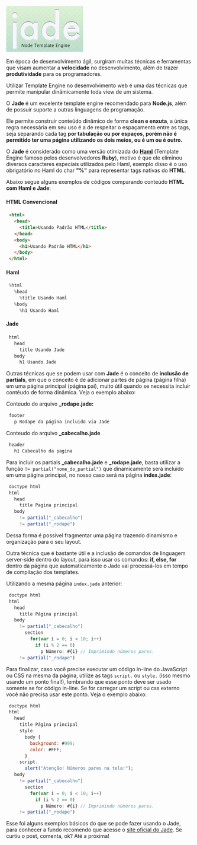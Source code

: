 ![Jade Template Engine](/images/jade-logo.jpg "Jade Template Engine")

Em época de desenvolvimento ágil, surgiram muitas técnicas e ferramentas que visam aumentar a **velocidade** no desenvolvimento, além de trazer **produtividade** para os programadores.

Utilizar Template Engine no desenvolvimento web é uma das técnicas que permite manipular dinâmicamente toda view de um sistema.

O **Jade** é um excelente template engine recomendado para **Node.js**, além de possuir suporte a outras linguagens de programação.

Ele permite construir conteúdo dinâmico de forma **clean e enxuta**, a única regra necessária em seu uso é a de respeitar o espaçamento entre as tags, seja separando cada tag **por tabulação ou por espaços**, **porém não é permitido ter uma página utilizando os dois meios, ou é um ou é outro.**

O **Jade** é considerado como uma versão otimizada do **[Haml](http://haml-lang.com/ "Haml Site Oficial")** (Template Engine famoso pelos desenvolvedores **Ruby**), motivo é que ele eliminou diversos caracteres especiais utilizados pelo Haml, exemplo disso é o uso obrigatório no Haml do char **"%"** para representar tags nativas do **HTML**.

Abaixo segue alguns exemplos de códigos comparando conteúdo **HTML com Haml e Jade**:

#### HTML Convencional

``` html
 <html>
   <head>
     <title>Usando Padrão HTML</title>
   </head>
   <body>
     <h1>Usando Padrão HTML</h1>
   </body>
 </html>
``` 

#### Haml

``` javascript
 %html
   %head
     %title Usando Haml
   %body
     %h1 Usando Haml
``` 

#### Jade

``` javascript
 html
   head
     title Usando Jade
   body
     h1 Usando Jade
``` 

Outras técnicas que se podem usar com **Jade** é o conceito de **inclusão de partials**, em que o conceito é de adicionar partes de página (página filha) em uma página principal (página pai), muito útil quando se necessita incluir contéudo de forma dinâmica. Veja o exemplo abaixo:

Conteudo do arquivo **_rodape.jade:**

``` javascript
 footer
   p Rodape da página incluido via Jade
``` 

Conteudo do arquivo **_cabecalho.jade**

``` javascript
 header
   h1 Cabecalho da pagina
``` 

Para incluir os partials **_cabecalho.jade** e **_rodape.jade**, basta utilizar a função `!= partial("nome_do_partial")` que dinamicamente será incluído em uma página principal, no nosso caso será na página **index.jade**:

``` javascript
 doctype html
 html
   head
     title Pagina principal
   body
     != partial("_cabecalho")
     != partial("_rodape")
``` 

Dessa forma é possível fragmentar uma página trazendo dinamismo e organização para o seu layout.

Outra técnica que é bastante útil e a inclusão de comandos de linguagem server-side dentro do layout, para isso usar os comandos: **if, else, for** dentro da página que automaticamente o Jade vai processá-los em tempo de compilação dos templates.

Utilizando a mesma página `index.jade` anterior:

``` javascript
 doctype html
 html
   head
     title Página principal
   body
     != partial("_cabecalho")
       section
         for(var i = 0; i < 10; i++)
           if (i % 2 == 0)
             p Número: #{i} // Imprimindo números pares.
     != partial("_rodape")
``` 

Para finalizar, caso você precise executar um código in-line do JavaScript ou CSS na mesma da página, utilize as tags `script.` ou `style.` (isso mesmo usando um ponto final!), lembrando que esse ponto deve ser usado somente se for código in-line. Se for carregar um script ou css externo você não precisa usar este ponto. Veja o exemplo abaixo:

``` javascript
 doctype html
 html
   head
     title Página principal
     style.
       body {
         background: #999;
         color: #FFF;
       }
     script.
       alert("Atenção! Números pares na tela!");
   body
     != partial("_cabecalho")
       section
         for(var i = 0; i < 10; i++)
           if (i % 2 == 0)
             p Número: #{i} // Imprimindo números pares.
     != partial("_rodape")
``` 

Esse foi alguns exemplos básicos do que se pode fazer usando o Jade, para conhecer a fundo recomendo que acesse o [site oficial do Jade](http://jade-lang.com/ "Site oficial do Jade").
Se curtiu o post, comenta, ok? Até a próxima!